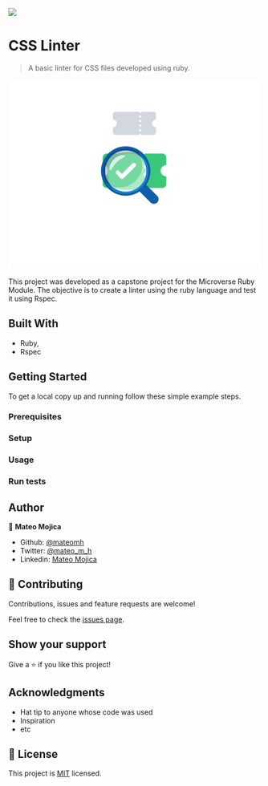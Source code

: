 ![](https://img.shields.io/badge/Microverse-blueviolet)

# CSS Linter

> A basic linter for CSS files developed using ruby.

![animation](./imgs/search.gif)

This project was developed as a capstone project for the Microverse Ruby Module. The objective is to create a linter using the ruby language and test it using Rspec.

## Built With

- Ruby,
- Rspec

## Getting Started

To get a local copy up and running follow these simple example steps.

### Prerequisites

### Setup

### Usage

### Run tests


## Author

👤 **Mateo Mojica**
- Github: [@mateomh](https://github.com/mateomh)
- Twitter: [@mateo_m_h](https://twitter.com/mateo_m_h)
- Linkedin: [Mateo Mojica](https://linkedin.com/mateo_mojica_hernandez)


## 🤝 Contributing

Contributions, issues and feature requests are welcome!

Feel free to check the [issues page](issues/).

## Show your support

Give a ⭐️ if you like this project!

## Acknowledgments

- Hat tip to anyone whose code was used
- Inspiration
- etc

## 📝 License

This project is [MIT](https://opensource.org/licenses/MIT) licensed.

